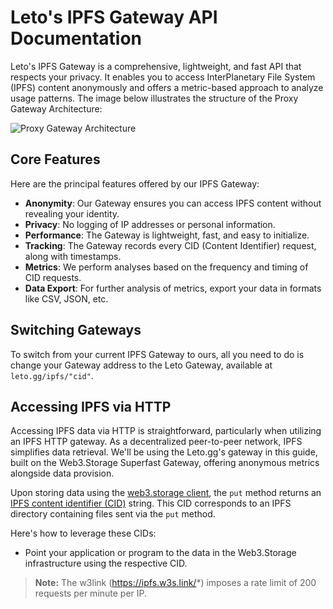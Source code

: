 # Leto's IPFS Gateway API Documentation

Leto's IPFS Gateway is a comprehensive, lightweight, and fast API that respects your privacy. It enables you to access InterPlanetary File System (IPFS) content anonymously and offers a metric-based approach to analyze usage patterns. The image below illustrates the structure of the Proxy Gateway Architecture:

![Proxy Gateway Architecture](https://user-images.githubusercontent.com/30084404/225565389-d78d75a7-7ee7-44c8-8ece-3793928c0f30.png)

## Core Features

Here are the principal features offered by our IPFS Gateway:

- **Anonymity**: Our Gateway ensures you can access IPFS content without revealing your identity.
- **Privacy**: No logging of IP addresses or personal information.
- **Performance**: The Gateway is lightweight, fast, and easy to initialize.
- **Tracking**: The Gateway records every CID (Content Identifier) request, along with timestamps.
- **Metrics**: We perform analyses based on the frequency and timing of CID requests.
- **Data Export**: For further analysis of metrics, export your data in formats like CSV, JSON, etc.

## Switching Gateways

To switch from your current IPFS Gateway to ours, all you need to do is change your Gateway address to the Leto Gateway, available at `leto.gg/ipfs/"cid"`.

## Accessing IPFS via HTTP

Accessing IPFS data via HTTP is straightforward, particularly when utilizing an IPFS HTTP gateway. As a decentralized peer-to-peer network, IPFS simplifies data retrieval. We'll be using the Leto.gg's gateway in this guide, built on the Web3.Storage Superfast Gateway, offering anonymous metrics alongside data provision.

Upon storing data using the [web3.storage client](https://web3.storage/docs/how-tos/store/), the `put` method returns an [IPFS content identifier (CID)](https://docs.ipfs.io/concepts/content-addressing/) string. This CID corresponds to an IPFS directory containing files sent via the `put` method.

Here's how to leverage these CIDs:

- Point your application or program to the data in the Web3.Storage infrastructure using the respective CID.

> **Note:** The w3link (https://ipfs.w3s.link/*) imposes a rate limit of 200 requests per minute per IP.
